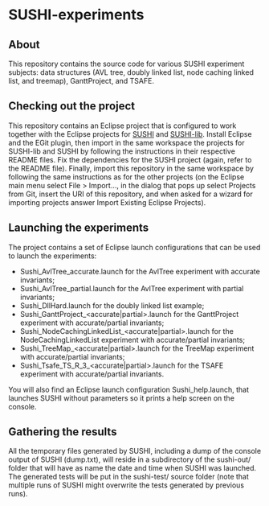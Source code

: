# SUSHI-experiments

## About

This repository contains the source code for various SUSHI experiment subjects: data structures (AVL tree, doubly linked 
list, node caching linked list, and treemap), GanttProject, and TSAFE.

## Checking out the project

This repository contains an Eclipse project that is configured to work together with the Eclipse projects for 
[SUSHI](https://github.com/pietrobraione/sushi) and [SUSHI-lib](https://github.com/pietrobraione/sushi-lib). 
Install Eclipse and the EGit plugin, then import in the same workspace the projects for SUSHI-lib and SUSHI by 
following the instructions in their respective README files. Fix the dependencies for the SUSHI project (again, 
refer to the README file). Finally, import this repository in the same workspace by following the same instructions 
as for the other projects (on the Eclipse main menu select File > Import..., in the dialog that pops up select 
Projects from Git, insert the URI of this repository, and when asked for a wizard for importing projects answer 
Import Existing Eclipse Projects).

## Launching the experiments

The project contains a set of Eclipse launch configurations that can be used to launch the experiments:

* Sushi_AvlTree_accurate.launch for the AvlTree experiment with accurate invariants;
* Sushi_AvlTree_partial.launch for the AvlTree experiment with partial invariants;
* Sushi_DllHard.launch for the doubly linked list example;
* Sushi_GanttProject_&lt;accurate|partial&gt;.launch for the GanttProject experiment with accurate/partial invariants;
* Sushi_NodeCachingLinkedList_&lt;accurate|partial&gt;.launch for the NodeCachingLinkedList experiment with accurate/partial invariants;
* Sushi_TreeMap_&lt;accurate|partial&gt;.launch for the TreeMap experiment with accurate/partial invariants;
* Sushi_Tsafe_TS_R_3_&lt;accurate|partial&gt;.launch for the TSAFE experiment with accurate/partial invariants.

You will also find an Eclipse launch configuration Sushi_help.launch, that launches SUSHI without parameters 
so it prints a help screen on the console.

## Gathering the results

All the temporary files generated by SUSHI, including a dump of the console output of SUSHI (dump.txt), will reside 
in a subdirectory of the sushi-out/ folder that will have as name the date and time when SUSHI was launched. The 
generated tests will be put in the sushi-test/ source folder (note that multiple runs of SUSHI might overwrite 
the tests generated by previous runs).
  